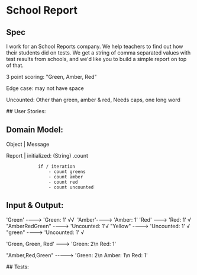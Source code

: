 # School Report 

## Spec 

I work for an School Reports company. We help teachers to find out how their students did on tests. We get a string of comma separated values with test results from schools, and we'd like you to build a simple report on top of that.

3 point scoring: "Green, Amber, Red"

Edge case: may not have space

Uncounted: Other than green, amber &  red, Needs caps, one long word 

## User Stories: 


## Domain Model:

Object       |  Message 

Report       | 
                initialized: (String)
                .count

                if / iteration 
                    - count greens  
                    - count amber 
                    - count red 
                    - count uncounted


## Input & Output:

'Green' ----> 'Green: 1' √√ 
'Amber'----> 'Amber: 1'
'Red' ---> 'Red: 1' √
"AmberRedGreen" ----> 'Uncounted: 1'√
"Yellow" ----> 'Uncounted: 1' √
"green" ----> 'Uncounted: 1' √


'Green, Green, Red' ---> 'Green: 2\n 
                          Red: 1' 

"Amber,Red,Green" -----> 'Green: 2\n 
                          Amber: 1\n
                          Red: 1'
                          


## Tests: 
